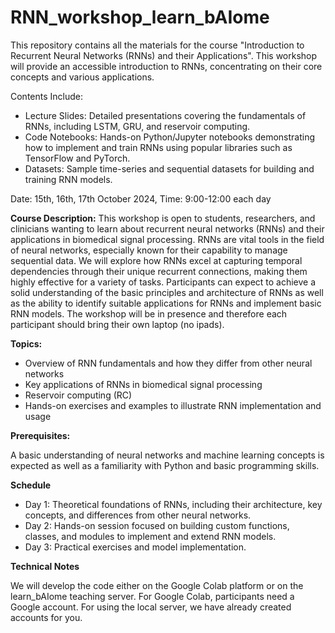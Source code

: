 # RNN_workshop_learn_bAIome
This repository contains all the materials for the course "Introduction to Recurrent Neural Networks (RNNs) and their Applications". This workshop will provide an accessible introduction to RNNs, concentrating on their core concepts and various applications.

Contents Include:
* Lecture Slides: Detailed presentations covering the fundamentals of RNNs, including LSTM, GRU, and reservoir computing.
* Code Notebooks: Hands-on Python/Jupyter notebooks demonstrating how to implement and train RNNs using popular libraries such as TensorFlow and PyTorch.
* Datasets: Sample time-series and sequential datasets for building and training RNN models.

Date: 15th, 16th, 17th October 2024, Time: 9:00-12:00 each day

**Course Description:** This workshop is open to students, researchers, and clinicians wanting to learn about recurrent neural networks (RNNs) and their applications in biomedical signal processing. RNNs are vital tools in the field of neural networks, especially known for their capability to manage sequential data. We will explore how RNNs excel at capturing temporal dependencies through their unique recurrent connections, making them highly effective for a variety of tasks. Participants can expect to achieve a solid understanding of the basic principles and architecture of RNNs as well as the ability to identify suitable applications for RNNs and implement basic RNN models. The workshop will be in presence and therefore each participant should bring their own laptop (no ipads).

**Topics:**

* Overview of RNN fundamentals and how they differ from other neural networks
* Key applications of RNNs in biomedical signal processing
* Reservoir computing (RC)
* Hands-on exercises and examples to illustrate RNN implementation and usage

**Prerequisites:**

A basic understanding of neural networks and machine learning concepts is expected as well as a familiarity with Python and basic programming skills.

**Schedule**

* Day 1: Theoretical foundations of RNNs, including their architecture, key concepts, and differences from other neural networks.
* Day 2: Hands-on session focused on building custom functions, classes, and modules to implement and extend RNN models.
* Day 3: Practical exercises and model implementation.


**Technical Notes**

We will develop the code either on the Google Colab platform or on the learn_bAIome teaching server. For Google Colab, participants need a Google account. For using the local server, we have already created accounts for you.
